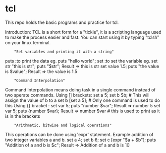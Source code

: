 # tcl
This repo holds the basic programs and practice for tcl.

Introduction:
	      TCL is a short form for a "tickle", it is a scripting language used to make the process easier and fast.
	      You can start using it by typing "tclsh" on your linux terminal.
	      
		"Set variables and printing it with a string"
puts	:to print the data eg. puts "hello world";
set	:to set the variable eg. set str "this is str"; puts "$str"; Result => this is str
				    set value 1.5; puts "the value is $value"; Result => the value is 1.5

		"Command Interpolation"
Command Interpolation means doing task in a single command instead of two sperate commands.
Using [] brackets: set a 5; set b $b; # This will assign the value of b to a 
		    set b [set a 5]; # Only one command is used to do this
Using {} bracket : set var 5; puts "number $var"; Result => number 5
		    set var 5; puts {number $var}; Result => number $var  # this is used to print as it is in the brackets	   

		"Arithmetic, bitwise and logical operations"
This operations can be done using 'expr' statement.
Example addition of two integer variables a and b.
		   set a 4; set b 6; set c [expr "$a + $b"]; puts "Addition of a and b is $c"; Result => Addition of a and b is 10
 	 

